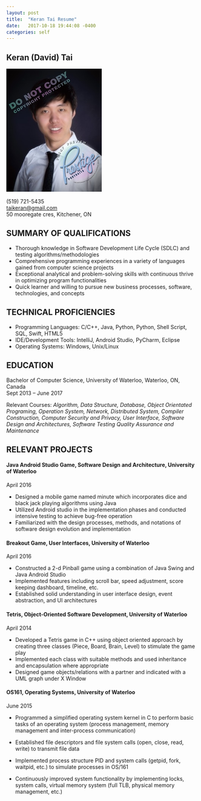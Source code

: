 ```yaml
---
layout: post
title:  "Keran Tai Resume"
date:   2017-10-18 19:44:08 -0400
categories: self
---
```



## **Keran (David) Tai**
![grad_photo](./grad_photo.jpg)

(519) 721-5435                   
taikeran@gmail.com                       
50 mooregate cres, Kitchener, ON


## **SUMMARY OF QUALIFICATIONS**

* Thorough knowledge in Software Development Life Cycle (SDLC) and testing algorithms/methodologies
* Comprehensive programming experiences in a variety of languages gained from computer science projects
* Exceptional analytical and problem-solving skills with continuous thrive in optimizing program functionalities
* Quick learner and willing to pursue new business processes, software, technologies, and concepts



## **TECHNICAL PROFICIENCIES**

* Programming Languages: C/C++, Java, Python, Python, Shell Script, SQL, Swift, HTML5
* IDE/Development Tools: IntelliJ, Android Studio, PyCharm, Eclipse
* Operating Systems: Windows, Unix/Linux




## **EDUCATION**

Bachelor of Computer Science, University of Waterloo, Waterloo, ON, Canada               
Sept 2013 – June 2017

Relevant Courses: _Algorithm, Data Structure, Database, Object Orientated Programing, Operation System, Network, Distributed System, Compiler Construction, Computer Security and Privacy, User Interface, Software Design and Architectures, Software Testing Quality Assurance and Maintenance_




## **RELEVANT PROJECTS**

#### **Java Android Studio Game, Software Design and Architecture, University of Waterloo**
April 2016

* Designed a mobile game named minute which incorporates dice and black jack playing algorithms using Java
* Utilized Android studio in the implementation phases and conducted intensive testing to achieve bug-free operation
* Familiarized with the design processes, methods, and notations of software design evolution and implementation

#### **Breakout Game, User Interfaces, University of Waterloo**                           
April 2016

* Constructed a 2-d Pinball game using a combination of Java Swing and Java Android Studio 
* Implemented features including scroll bar, speed adjustment, score keeping dashboard, timeline, etc.
* Established solid understanding in user interface design, event abstraction, and UI architectures

#### **Tetris, Object-Oriented Software Development, University of Waterloo**
April 2014

* Developed a Tetris game in C++ using object oriented approach by creating three classes (Piece, Board, Brain, Level) to stimulate the game play
* Implemented each class with suitable methods and used inheritance and encapsulation where appropriate
* Designed game objects/relations with a partner and indicated with a UML graph under X Window

#### **OS161, Operating Systems, University of Waterloo**
June 2015

* Programmed a simplified operating system kernel in C to perform basic tasks of an operating system (process management, memory management and inter-process communication)

* Established file descriptors and file system calls (open, close, read, write) to transmit file data
* Implemented process structure PID and system calls (getpid, fork, waitpid, etc.) to simulate processes in OS/161
* Continuously improved system functionality by implementing locks, system calls, virtual memory system (full TLB, physical memory management, etc.)

